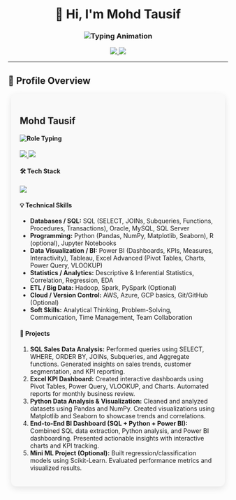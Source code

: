 <h1 align="center">👋 Hi, I'm Mohd Tausif</h1>
<h3 align="center">
  <img src="https://readme-typing-svg.demolab.com?font=Fira+Code&weight=500&size=22&pause=1000&color=00C7FF&center=true&vCenter=true&width=500&lines=Data+Analyst;AI%2FML+Enthusiast;Web+Developer;Lifelong+Learner" alt="Typing Animation" />
</h3>

<p align="center">
  <a href="https://www.linkedin.com/in/mohammadtausif07/">
    <img src="https://img.shields.io/badge/LinkedIn-Connect-blue?logo=linkedin&logoColor=white&style=for-the-badge" />
  </a>
  <a href="https://github.com/whoistausif">
    <img src="https://img.shields.io/badge/GitHub-Follow-black?logo=github&logoColor=white&style=for-the-badge" />
  </a>
</p>

---

## 🧰 Profile Overview

<div style="display:flex; flex-wrap: wrap; gap: 20px; justify-content: center;">

<!-- Profile Card -->
<div style="background:#f9f9f9; padding:20px; border-radius:12px; width:450px; box-shadow:0 5px 15px rgba(0,0,0,0.1); transition:0.3s;">
  <!-- Name & Role -->
  <h2>Mohd Tausif</h2>
  <h4>
    <img src="https://readme-typing-svg.demolab.com?font=Fira+Code&size=18&pause=1000&color=007ACC&center=true&vCenter=true&width=400&lines=Data+Analyst" alt="Role Typing" />
  </h4>
  
  <!-- Links -->
  <p>
    <a href="https://www.linkedin.com/in/mohammadtausif07/">
      <img src="https://img.shields.io/badge/LinkedIn-0A66C2?style=for-the-badge&logo=linkedin&logoColor=white" />
    </a>
    <a href="https://github.com/whoistausif">
      <img src="https://img.shields.io/badge/GitHub-171515?style=for-the-badge&logo=github&logoColor=white" />
    </a>
  </p>
  
  <!-- Tech Stack -->
  <h4>🛠 Tech Stack</h4>
  <p>
    <img src="https://skillicons.dev/icons?i=python,php,js,html,css,mysql,r,aws,azure,gcp,tensorflow,sklearn,git,github,vscode,figma" />
  </p>
  
  <!-- Technical Skills -->
  <h4>💡 Technical Skills</h4>
  <ul>
    <li><b>Databases / SQL:</b> SQL (SELECT, JOINs, Subqueries, Functions, Procedures, Transactions), Oracle, MySQL, SQL Server</li>
    <li><b>Programming:</b> Python (Pandas, NumPy, Matplotlib, Seaborn), R (optional), Jupyter Notebooks</li>
    <li><b>Data Visualization / BI:</b> Power BI (Dashboards, KPIs, Measures, Interactivity), Tableau, Excel Advanced (Pivot Tables, Charts, Power Query, VLOOKUP)</li>
    <li><b>Statistics / Analytics:</b> Descriptive & Inferential Statistics, Correlation, Regression, EDA</li>
    <li><b>ETL / Big Data:</b> Hadoop, Spark, PySpark (Optional)</li>
    <li><b>Cloud / Version Control:</b> AWS, Azure, GCP basics, Git/GitHub (Optional)</li>
    <li><b>Soft Skills:</b> Analytical Thinking, Problem-Solving, Communication, Time Management, Team Collaboration</li>
  </ul>
  
  <!-- Projects -->
  <h4>📁 Projects</h4>
  <ol>
    <li><b>SQL Sales Data Analysis:</b> Performed queries using SELECT, WHERE, ORDER BY, JOINs, Subqueries, and Aggregate functions. Generated insights on sales trends, customer segmentation, and KPI reporting.</li>
    <li><b>Excel KPI Dashboard:</b> Created interactive dashboards using Pivot Tables, Power Query, VLOOKUP, and Charts. Automated reports for monthly business review.</li>
    <li><b>Python Data Analysis & Visualization:</b> Cleaned and analyzed datasets using Pandas and NumPy. Created visualizations using Matplotlib and Seaborn to showcase trends and correlations.</li>
    <li><b>End-to-End BI Dashboard (SQL + Python + Power BI):</b> Combined SQL data extraction, Python analysis, and Power BI dashboarding. Presented actionable insights with interactive charts and KPI tracking.</li>
    <li><b>Mini ML Project (Optional):</b> Built regression/classification models using Scikit-Learn. Evaluated performance metrics and visualized results.</li>
  </ol>
</div>

</div>

<style>
div:hover {
  box-shadow: 0 10px 25px rgba(0,0,0,0.2);
  transform: translateY(-5px);
}
</style>
